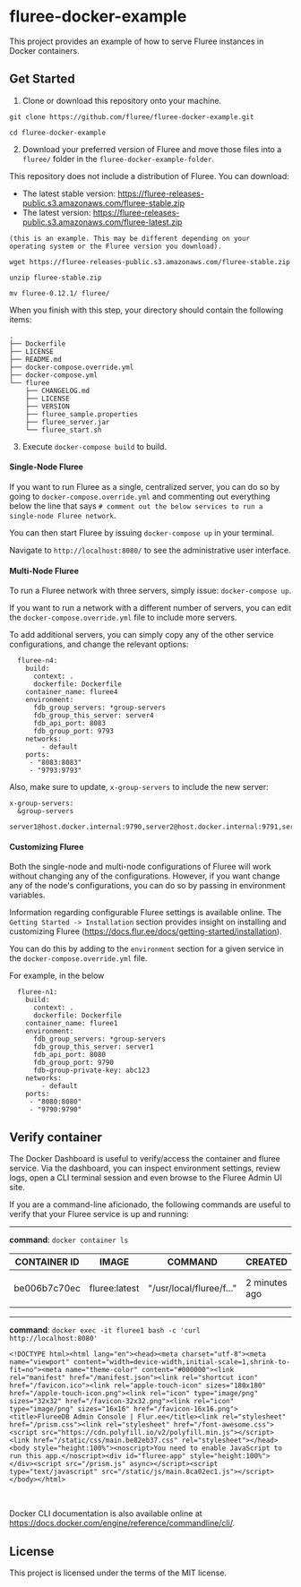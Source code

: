 # fluree-docker-example

This project provides an example of how to serve Fluree instances in Docker containers.

## Get Started

1. Clone or download this repository onto your machine.

```
git clone https://github.com/fluree/fluree-docker-example.git

cd fluree-docker-example
```

2. Download your preferred version of Fluree and move those files into a `fluree/` folder in the `fluree-docker-example-folder`. 

This repository does not include a distribution of Fluree. You can download:

- The latest stable version: https://fluree-releases-public.s3.amazonaws.com/fluree-stable.zip
- The latest version: https://fluree-releases-public.s3.amazonaws.com/fluree-latest.zip


```
(this is an example. This may be different depending on your 
operating system or the Fluree version you download).

wget https://fluree-releases-public.s3.amazonaws.com/fluree-stable.zip

unzip fluree-stable.zip

mv fluree-0.12.1/ fluree/
```

When you finish with this step, your directory should contain the following items:

```
.
├── Dockerfile
├── LICENSE
├── README.md
├── docker-compose.override.yml
├── docker-compose.yml
└── fluree
    ├── CHANGELOG.md
    ├── LICENSE
    ├── VERSION
    ├── fluree_sample.properties
    ├── fluree_server.jar
    └── fluree_start.sh
```

3. Execute `docker-compose build` to build.

#### Single-Node Fluree

If you want to run Fluree as a single, centralized server, you can do so by going to `docker-compose.override.yml` and commenting out everything below the line that says `# comment out the below services to run a single-node Fluree network`.

You can then start Fluree by issuing `docker-compose up` in your terminal.

Navigate to `http://localhost:8080/` to see the administrative user interface. 

#### Multi-Node Fluree

To run a Fluree network with three servers, simply issue: `docker-compose up`. 

If you want to run a network with a different number of servers, you can edit the `docker-compose.override.yml` file to include more servers. 

To add additional servers, you can simply copy any of the other service configurations, and change the relevant options: 

```
  fluree-n4:
    build: 
      context: .
      dockerfile: Dockerfile
    container_name: fluree4
    environment: 
      fdb_group_servers: *group-servers
      fdb_group_this_server: server4
      fdb_api_port: 8083
      fdb_group_port: 9793
    networks:
        - default
    ports:
     - "8083:8083" 
     - "9793:9793"
```

Also, make sure to update, `x-group-servers` to include the new server:

```
x-group-servers:
  &group-servers
  server1@host.docker.internal:9790,server2@host.docker.internal:9791,server3@host.docker.internal:9792,server4@host.docker.internal:9793
```

#### Customizing Fluree 
Both the single-node and multi-node configurations of Fluree will work without changing any of the configurations. However, if you want change any of the node's configurations, you can do so by passing in environment variables. 

Information regarding configurable Fluree settings is available online. The `Getting Started -> Installation` section provides insight on installing and customizing Fluree (https://docs.flur.ee/docs/getting-started/installation).

You can do this by adding to the `environment` section for a given service in the `docker-compose.override.yml` file. 

For example, in the below

```
  fluree-n1:
    build: 
      context: .
      dockerfile: Dockerfile
    container_name: fluree1
    environment: 
      fdb_group_servers: *group-servers
      fdb_group_this_server: server1
      fdb_api_port: 8080
      fdb_group_port: 9790
      fdb-group-private-key: abc123
    networks:
        - default
    ports:
     - "8080:8080" 
     - "9790:9790"
```

## Verify container
The Docker Dashboard is useful to verify/access the container and fluree service.  Via the dashboard, you can inspect environment settings, review logs, open a CLI terminal session and even browse to the Fluree Admin UI site.

If you are a command-line aficionado, the following commands are useful to verify that your Fluree service is up and running:
&nbsp;

---
**command**: `docker container ls`

| CONTAINER ID | IMAGE | COMMAND | CREATED | STATUS | PORTS | NAMES |
| -- | -- | -- | -- | -- | -- | -- |
| be006b7c70ec | fluree:latest | "/usr/local/fluree/f…" | 2 minutes ago | Up 2 minutes | 0.0.0.0:8080->8080/tcp, 9790/tcp | fluree1 |

---
**command**: `docker exec -it fluree1 bash -c 'curl http://localhost:8080'`

```
<!DOCTYPE html><html lang="en"><head><meta charset="utf-8"><meta name="viewport" content="width=device-width,initial-scale=1,shrink-to-fit=no"><meta name="theme-color" content="#000000"><link rel="manifest" href="/manifest.json"><link rel="shortcut icon" href="/favicon.ico"><link rel="apple-touch-icon" sizes="180x180" href="/apple-touch-icon.png"><link rel="icon" type="image/png" sizes="32x32" href="/favicon-32x32.png"><link rel="icon" type="image/png" sizes="16x16" href="/favicon-16x16.png"><title>FlureeDB Admin Console | Flur.ee</title><link rel="stylesheet" href="/prism.css"><link rel="stylesheet" href="/font-awesome.css"><script src="https://cdn.polyfill.io/v2/polyfill.min.js"></script><link href="/static/css/main.be82eb37.css" rel="stylesheet"></head><body style="height:100%"><noscript>You need to enable JavaScript to run this app.</noscript><div id="fluree-app" style="height:100%"></div><script src="/prism.js" async></script><script type="text/javascript" src="/static/js/main.8ca02ec1.js"></script></body></html>
```
&nbsp;

Docker CLI documentation is also available online at https://docs.docker.com/engine/reference/commandline/cli/.    

## License
This project is licensed under the terms of the MIT license.
